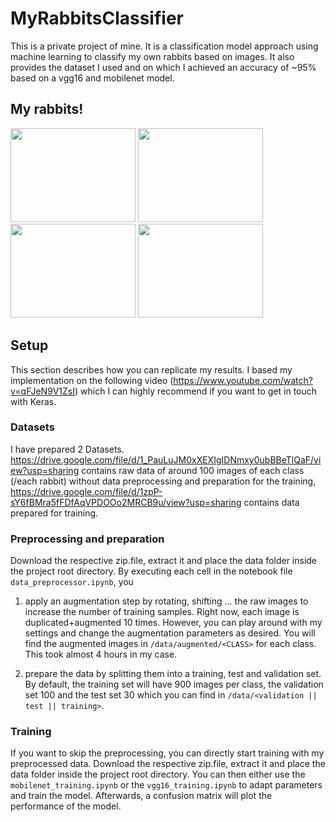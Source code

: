 # MyRabbitsClassifier

This is a private project of mine. It is a classification model approach using machine learning to classify my own rabbits based on images. 
It also provides the dataset I used and on which I achieved an accuracy of ~95% based on a vgg16 and mobilenet model.

## My rabbits!
<img src="https://user-images.githubusercontent.com/81776044/144905043-f42664dd-72c5-4714-ae68-1c28754ac5fa.jpg" width="200" height="150" /> <img src="https://user-images.githubusercontent.com/81776044/144903724-cfc24a34-c99c-40b7-824f-411424036e9e.jpg" width="200" height="150" /> <img src="https://user-images.githubusercontent.com/81776044/144903834-f2c2cb28-0e00-4161-9c9a-dfef5bb69f16.jpg" width="200" height="150" /> <img src="https://user-images.githubusercontent.com/81776044/144904102-cdca359f-cd41-4dd5-95aa-a6f74e3025d8.jpg" width="200" height="150" />

## Setup
This section describes how you can replicate my results. I based my implementation on the following video (https://www.youtube.com/watch?v=qFJeN9V1ZsI) which I can highly recommend if you want to get in touch with Keras.
### Datasets
I have prepared 2 Datasets. https://drive.google.com/file/d/1_PauLuJM0xXEXIgIDNmxy0ubBBeTlQaF/view?usp=sharing contains raw data of around 100 images of each class (/each rabbit) without data preprocessing and preparation for the training,
https://drive.google.com/file/d/1zpP-sY6fBMra5fFDfAqVPDOOo2MRCB9u/view?usp=sharing contains data prepared for training.

### Preprocessing and preparation
Download the respective zip.file, extract it and place the data folder inside the project root directory. By executing each cell in the notebook file `data_preprocessor.ipynb`, you
1. apply an augmentation step by rotating, shifting ... the raw images to increase the number of training samples. Right now, each image is duplicated+augmented 10 times. However,
you can play around with my settings and change the augmentation parameters as desired. You will find the augmented images in `/data/augmented/<CLASS>` for each class. This took almost 4 hours in my case.

2. prepare the data by splitting them into a training, test and validation set. By default, the training set will have 900 images per class, the validation set 100 and the test set 30 which you can find in `/data/<validation || test || training>`.

### Training
If you want to skip the preprocessing, you can directly start training with my preprocessed data.
Download the respective zip.file, extract it and place the data folder inside the project root directory. You can then either use the `mobilenet_training.ipynb` or the `vgg16_training.ipynb` to adapt parameters and train the model. Afterwards, a confusion matrix will plot the performance of the model. 
